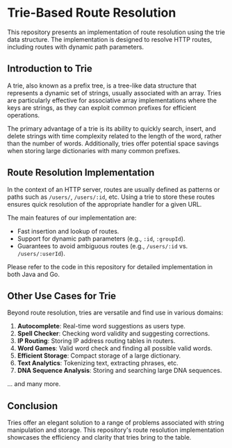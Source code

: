 # Trie-Based Route Resolution

This repository presents an implementation of route resolution using the trie data structure. The implementation is designed to resolve HTTP routes, including routes with dynamic path parameters.

## Introduction to Trie

A trie, also known as a prefix tree, is a tree-like data structure that represents a dynamic set of strings, usually associated with an array. Tries are particularly effective for associative array implementations where the keys are strings, as they can exploit common prefixes for efficient operations.

The primary advantage of a trie is its ability to quickly search, insert, and delete strings with time complexity related to the length of the word, rather than the number of words. Additionally, tries offer potential space savings when storing large dictionaries with many common prefixes.

## Route Resolution Implementation

In the context of an HTTP server, routes are usually defined as patterns or paths such as `/users/`, `/users/:id`, etc. Using a trie to store these routes ensures quick resolution of the appropriate handler for a given URL.

The main features of our implementation are:

-   Fast insertion and lookup of routes.
-   Support for dynamic path parameters (e.g., `:id`, `:groupId`).
-   Guarantees to avoid ambiguous routes (e.g., `/users/:id` vs. `/users/:userId`).

Please refer to the code in this repository for detailed implementation in both Java and Go.

## Other Use Cases for Trie

Beyond route resolution, tries are versatile and find use in various domains:

1. **Autocomplete**: Real-time word suggestions as users type.
2. **Spell Checker**: Checking word validity and suggesting corrections.
3. **IP Routing**: Storing IP address routing tables in routers.
4. **Word Games**: Valid word check and finding all possible valid words.
5. **Efficient Storage**: Compact storage of a large dictionary.
6. **Text Analytics**: Tokenizing text, extracting phrases, etc.
7. **DNA Sequence Analysis**: Storing and searching large DNA sequences.

... and many more.

## Conclusion

Tries offer an elegant solution to a range of problems associated with string manipulation and storage. This repository's route resolution implementation showcases the efficiency and clarity that tries bring to the table.
